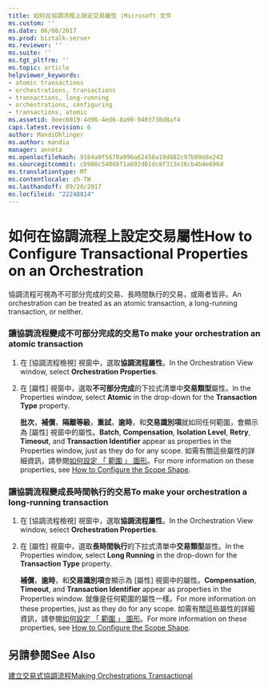 ```yaml
---
title: 如何在協調流程上設定交易屬性 |Microsoft 文件
ms.custom: ''
ms.date: 06/08/2017
ms.prod: biztalk-server
ms.reviewer: ''
ms.suite: ''
ms.tgt_pltfrm: ''
ms.topic: article
helpviewer_keywords:
- atomic transactions
- orchestrations, transactions
- transactions, long-running
- orchestrations, configuring
- transactions, atomic
ms.assetid: 8eec6019-4d96-4ed6-8a90-9403738d8af4
caps.latest.revision: 6
author: MandiOhlinger
ms.author: mandia
manager: anneta
ms.openlocfilehash: 9164a9f5670a996a62450a19d802c97b89d8e242
ms.sourcegitcommit: cb908c540d8f1a692d01dc8f313e16cb4b4e696d
ms.translationtype: MT
ms.contentlocale: zh-TW
ms.lasthandoff: 09/20/2017
ms.locfileid: "22248814"
---
```

# <a name="how-to-configure-transactional-properties-on-an-orchestration"></a><span data-ttu-id="53944-102">如何在協調流程上設定交易屬性</span><span class="sxs-lookup"><span data-stu-id="53944-102">How to Configure Transactional Properties on an Orchestration</span></span>
<span data-ttu-id="53944-103">協調流程可視為不可部分完成的交易、長時間執行的交易，或兩者皆非。</span><span class="sxs-lookup"><span data-stu-id="53944-103">An orchestration can be treated as an atomic transaction, a long-running transaction, or neither.</span></span>  
  
### <a name="to-make-your-orchestration-an-atomic-transaction"></a><span data-ttu-id="53944-104">讓協調流程變成不可部分完成的交易</span><span class="sxs-lookup"><span data-stu-id="53944-104">To make your orchestration an atomic transaction</span></span>  
  
1.  <span data-ttu-id="53944-105">在 [協調流程檢視] 視窗中，選取**協調流程屬性**。</span><span class="sxs-lookup"><span data-stu-id="53944-105">In the Orchestration View window, select **Orchestration Properties**.</span></span>  
  
2.  <span data-ttu-id="53944-106">在 [屬性] 視窗中，選取**不可部分完成**的下拉式清單中**交易類型**屬性。</span><span class="sxs-lookup"><span data-stu-id="53944-106">In the Properties window, select **Atomic** in the drop-down for the **Transaction Type** property.</span></span>  
  
     <span data-ttu-id="53944-107">**批次**，**補償**，**隔離等級**，**重試**，**逾時**，和**交易識別項**就如同任何範圍，會顯示為 [屬性] 視窗中的屬性。</span><span class="sxs-lookup"><span data-stu-id="53944-107">**Batch**, **Compensation**, **Isolation Level**, **Retry**, **Timeout**, and **Transaction Identifier** appear as properties in the Properties window, just as they do for any scope.</span></span> <span data-ttu-id="53944-108">如需有關這些屬性的詳細資訊，請參閱[如何設定 「 範圍 」 圖形](../core/how-to-configure-the-scope-shape.md)。</span><span class="sxs-lookup"><span data-stu-id="53944-108">For more information on these properties, see [How to Configure the Scope Shape](../core/how-to-configure-the-scope-shape.md).</span></span>  
  
### <a name="to-make-your-orchestration-a-long-running-transaction"></a><span data-ttu-id="53944-109">讓協調流程變成長時間執行的交易</span><span class="sxs-lookup"><span data-stu-id="53944-109">To make your orchestration a long-running transaction</span></span>  
  
1.  <span data-ttu-id="53944-110">在 [協調流程檢視] 視窗中，選取**協調流程屬性**。</span><span class="sxs-lookup"><span data-stu-id="53944-110">In the Orchestration View window, select **Orchestration Properties**.</span></span>  
  
2.  <span data-ttu-id="53944-111">在 [屬性] 視窗中，選取**長時間執行**的下拉式清單中**交易類型**屬性。</span><span class="sxs-lookup"><span data-stu-id="53944-111">In the Properties window, select **Long Running** in the drop-down for the **Transaction Type** property.</span></span>  
  
     <span data-ttu-id="53944-112">**補償**，**逾時**，和**交易識別項**會顯示為 [屬性] 視窗中的屬性。</span><span class="sxs-lookup"><span data-stu-id="53944-112">**Compensation**, **Timeout**, and **Transaction Identifier** appear as properties in the Properties window.</span></span> <span data-ttu-id="53944-113">就像是任何範圍的屬性一樣。</span><span class="sxs-lookup"><span data-stu-id="53944-113">For more information on these properties, just as they do for any scope.</span></span> <span data-ttu-id="53944-114">如需有關這些屬性的詳細資訊，請參閱[如何設定 「 範圍 」 圖形](../core/how-to-configure-the-scope-shape.md)。</span><span class="sxs-lookup"><span data-stu-id="53944-114">For more information on these properties, see [How to Configure the Scope Shape](../core/how-to-configure-the-scope-shape.md).</span></span>  
  
## <a name="see-also"></a><span data-ttu-id="53944-115">另請參閱</span><span class="sxs-lookup"><span data-stu-id="53944-115">See Also</span></span>  
 [<span data-ttu-id="53944-116">建立交易式協調流程</span><span class="sxs-lookup"><span data-stu-id="53944-116">Making Orchestrations Transactional</span></span>](../core/making-orchestrations-transactional.md)